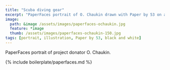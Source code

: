 ```yaml
---
title: "Scuba diving gear"
excerpt: "PaperFaces portrait of O. Chaukin drawn with Paper by 53 on an iPad."
image: 
  path: &image /assets/images/paperfaces-ochaukin.jpg 
  feature: *image
  thumb: /assets/images/paperfaces-ochaukin-150.jpg
tags: [portrait, illustration, Paper by 53, black and white]
---
```


PaperFaces portrait of project donator O. Chaukin.

{% include boilerplate/paperfaces.md %}
